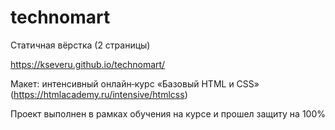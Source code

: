 # technomart
Статичная вёрстка (2 страницы)

https://kseveru.github.io/technomart/

Макет: интенсивный онлайн‑курс «Базовый HTML и CSS» (https://htmlacademy.ru/intensive/htmlcss)

Проект выполнен в рамках обучения на курсе и прошел защиту на 100%
